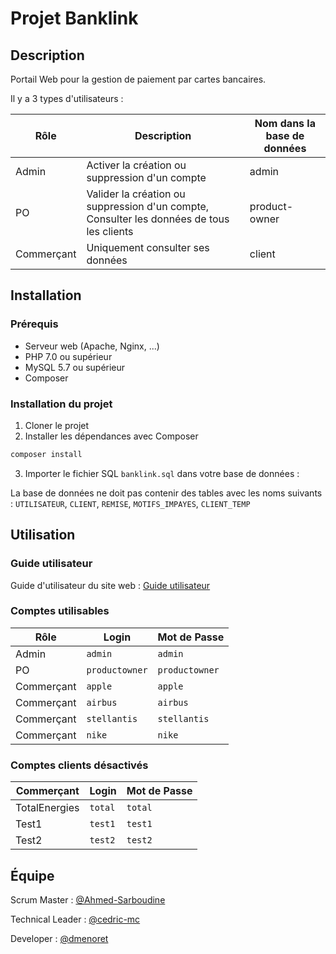 # Projet Banklink

## Description

Portail Web pour la gestion de paiement par cartes bancaires.

Il y a 3 types d'utilisateurs :

Rôle | Description | Nom dans la base de données
-----|-------------|----------------------------
Admin | Activer la création ou suppression d'un compte | admin
PO | Valider la création ou suppression d'un compte, Consulter les données de tous les clients | product-owner
Commerçant | Uniquement consulter ses données | client

## Installation

### Prérequis

- Serveur web (Apache, Nginx, ...)
- PHP 7.0 ou supérieur
- MySQL 5.7 ou supérieur
- Composer

### Installation du projet

1. Cloner le projet
2. Installer les dépendances avec Composer

```bash
composer install
```

3. Importer le fichier SQL `banklink.sql` dans votre base de données :

La base de données ne doit pas contenir des tables avec les noms suivants : `UTILISATEUR`, `CLIENT`, `REMISE`, `MOTIFS_IMPAYES`, `CLIENT_TEMP`

## Utilisation

### Guide utilisateur

Guide d'utilisateur du site web : [Guide utilisateur](https://github.com/)

### Comptes utilisables

Rôle | Login | Mot de Passe
-----|-------|-------------
Admin | `admin` | `admin`
PO | `productowner` | `productowner`
Commerçant | `apple` | `apple`
Commerçant | `airbus` | `airbus`
Commerçant | `stellantis` | `stellantis`
Commerçant | `nike` | `nike`

### Comptes clients désactivés

Commerçant | Login | Mot de Passe
-----------|-------|-------------
TotalEnergies | `total` | `total`
Test1 | `test1` | `test1`
Test2 | `test2` | `test2`

## Équipe

Scrum Master : [@Ahmed-Sarboudine](https://github.com/Ahmed-Sarboudine)

Technical Leader : [@cedric-mc](https://github.com/cedric-mc)

Developer : [@dmenoret](https://github.com/dmenoret)
